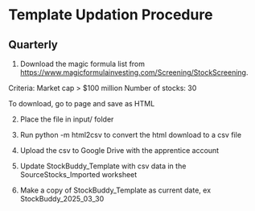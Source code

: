 # Template Updation Procedure

## Quarterly
1. Download the magic formula list from https://www.magicformulainvesting.com/Screening/StockScreening.

Criteria:
Market cap > $100 million
Number of stocks: 30

To download, go to page and save as HTML

2. Place the file in input/ folder

3. Run python -m html2csv to convert the html download to a csv file

4. Upload the csv to Google Drive with the apprentice account

5. Update StockBuddy_Template with csv data in the SourceStocks_Imported worksheet

6. Make a copy of StockBuddy_Template as current date, ex StockBuddy_2025_03_30
